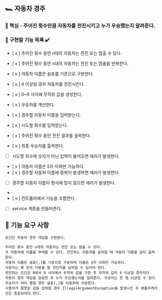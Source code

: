 ## 🏎️ 자동차 경주

### 🎯 핵심 - 주어진 횟수만큼 자동차를 전진시키고 누가 우승했는지 알려준다.

### 🔖 구현할 기능 목록 ✔️

- [ x ] 주어진 횟수 동안 n대의 자동차는 전진 또는 멈출 수 있다.
- [ x ] 주어진 횟수 동안 n대의 자동차는 전진 또는 멈춤을 반복한다.
- [ x ] 자동차 이름은 쉼표를 기준으로 구분한다.
- [ x ] 4 이상일 경우 자동차를 전진시킨다.
- [ x ] 0~9 사이에 무작위 값을 생성한다.
- [ x ] 우승자를 계산한다.

- [ x ] 경주할 자동차 이름을 입력받는다.
- [ x ] 시도할 회수를 입력받는다.

- [ x ] 주어진 횟수 동안 전진 결과를 출력한다.
- [ x ] 최종 우승자를 출력한다.

- [  ] 시도할 회수에 숫자가 아닌 입력이 들어오면 에러가 발생한다.
- [ x ] 자동차 이름은 5자 이하만 가능하다.
- [ x ] 경주할 자동차 이름에 중복이 발생하면 에러가 발생한다.
- [  ] 경주할 자동차 이름이 형식에 맞지 않으면 에러가 발생한다.
-
- [ x ] 컨트롤러에서 기능을 조합한다.
- [  ] service 계층을 만들어준다.

## 🚀 기능 요구 사항

```
초간단 자동차 경주 게임을 구현한다.

주어진 횟수 동안 n대의 자동차는 전진 또는 멈출 수 있다.
각 자동차에 이름을 부여할 수 있다. 전진하는 자동차를 출력할 때 자동차 이름을 같이 출력한다.
자동차 이름은 쉼표(,)를 기준으로 구분하며 이름은 5자 이하만 가능하다.
사용자는 몇 번의 이동을 할 것인지를 입력할 수 있어야 한다.
전진하는 조건은 0에서 9 사이에서 무작위 값을 구한 후 무작위 값이 4 이상일 경우이다.
자동차 경주 게임을 완료한 후 누가 우승했는지를 알려준다. 우승자는 한 명 이상일 수 있다.
우승자가 여러 명일 경우 쉼표(,)를 이용하여 구분한다.
사용자가 잘못된 값을 입력할 경우 IllegalArgumentException을 발생시킨 후 애플리케이션은 종료되어야 한다.
```